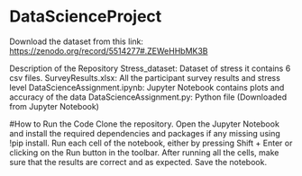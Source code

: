 # DataScienceProject
Download the dataset from this link: https://zenodo.org/record/5514277#.ZEWeHHbMK3B

Description of the Repository
Stress_dataset: Dataset of stress it contains 6 csv files. SurveyResults.xlsx: All the participant
survey results and stress level DataScienceAssignment.ipynb: Jupyter Notebook contains plots and
accuracy of the data DataScienceAssignment.py: Python file (Downloaded from Jupyter Notebook)

#How to Run the Code
Clone the repository.
Open the Jupyter Notebook and install the required dependencies and packages if any missing using
!pip install.
Run each cell of the notebook, either by pressing Shift + Enter or clicking on the Run button in the
toolbar.
After running all the cells, make sure that the results are correct and as expected.
Save the notebook.
